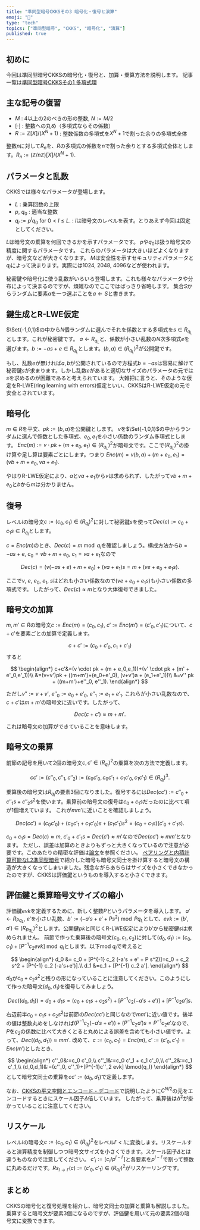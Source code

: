 ```yaml
---
title: "準同型暗号CKKSその3 暗号化・復号と演算"
emoji: "🧮"
type: "tech"
topics: ["準同型暗号", "CKKS", "暗号化", "演算"]
published: true
---
```

## 初めに
今回は準同型暗号CKKSの暗号化・復号と、加算・乗算方法を説明します。
記事一覧は[準同型暗号CKKSその1 多項式環](https://zenn.dev/herumi/articles/ckks-ring-iso)

## 主な記号の復習
- $M$ : 4以上の2のべきの形の整数, $N:=M/2$
- $[\cdot]$ : 整数への丸め（多項式ならその係数）
- $R:=ℤ[X]/(X^N+1)$ : 整数係数の多項式を$X^N+1$で割った余りの多項式全体

整数$n$に対して$R_n$を、$R$の多項式の係数を$n$で割った余りとする多項式全体とします。$R_n:=(ℤ/nℤ)[X]/(X^N+1).$

## パラメータと乱数
CKKSでは様々なパラメータが登場します。
- $L$ : 乗算回数の上限
- $p$, $q_0$ : 適当な整数
- $q_l:=p^l q_0$ for $0 < l \le L.$ : $l$は暗号文のレベルを表す。とりあえず今回は固定としてください。

$L$は暗号文の乗算を何回できるかを示すパラメータです。
$p$や$q_0$は扱う暗号文の精度に関するパラメータです。
これらのパラメータは大きいほどよくなりますが、暗号文などが大きくなります。
$M$は安全性を示すセキュリティパラメータと$q_l$によって決まります。実際には1024, 2048, 4096などが使われます。

秘密鍵や暗号化に使う乱数がいろいろ登場します。これも様々なパラメータや分布によって決まるのですが、煩雑なのでここではばっさり省略します。
集合$S$からランダムに要素$a$を一つ選ぶことを$a ← S$と書きます。

## 鍵生成とR-LWE仮定
$\Set{-1,0,1}$の中から$N$個ランダムに選んでそれを係数とする多項式を$s \in R_{q_L}$とします。これが秘密鍵です。
$a ← R_{q_L}$と、係数が小さい乱数の$N$次多項式$e$を選びます。$b:=-as+e \in R_{q_L}$とします。$(b, a) \in (R_{q_L})^2$が公開鍵です。

もし、乱数$e$が無ければ$a, b$が公開されているので方程式$b=-as$は容易に解けて秘密鍵$s$が求まります。しかし乱数$e$があると適切なサイズのパラメータの元では$s$を求めるのが困難であると考えられています。
大雑把に言うと、そのような仮定をR-LWE(ring learning with errors)仮定といい、CKKSはR-LWE仮定の元で安全とされています。

## 暗号化
$m \in R$を平文、$pk:=(b,a)$を公開鍵とします。
$v$を$\Set{-1,0,1}$の中からランダムに選んで係数とした多項式、$e_0, e_1$を小さい係数のランダム多項式とします。
$Enc(m):=v \cdot pk + (m + e_0, e_1) \in (R_{q_L})^2$が暗号文です。ここで$(R_{q_L})^2$の掛け算や足し算は要素ごとにします。つまり
$Enc(m)=v(b, a)+(m+e_0, e_1)=(vb + m+e_0, va + e_1).$

やはりR-LWE仮定により、$a$と$va+e_1$から$v$は求められず、したがって$vb+m+e_0$と$b$から$m$は分かりません。

## 復号
レベル$l$の暗号文$c:=(c_0, c_1) \in (R_{q_l})^2$に対して秘密鍵$s$を使って$Dec(c):=c_0 + c_1 s \in R_{q_l}$とします。

$c=Enc(m)$のとき、$Dec(c)=m \bmod{q_l}$を確認しましょう。構成方法から$b=-as+e$, $c_0=vb + m+e_0$, $c_1=va+e_1$なので

$$
Dec(c)=(v(-as+e) + m+e_0)+(va+e_1)s=m+(ve+e_0+e_1s).
$$

ここで$v$, $e$, $e_0$, $e_1$, $s$はどれも小さい係数なので$(ve+e_0+e_1s)$も小さい係数の多項式です。
したがって、$Dec(c) \approx m$となり大体復号できました。

## 暗号文の加算
$m, m' \in R$の暗号文$c:=Enc(m)=(c_0,c_1)$, $c':=Enc(m')=(c'_0,c'_1)$について、$c+c'$を要素ごとの加算で定義します。

$$
c+c':=(c_0+c'_0,c_1+c'_1)
$$
すると

$$
\begin{align*}
c+c'&=(v \cdot pk + (m + e_0,e_1))+(v' \cdot pk + (m' + e'_0,e'_1))\\
&=(v+v')pk + ((m+m')+(e_0+e'_0), (v+v')a + (e_1+e'_1))\\
&=v'' pk + ((m+m')+e''_0, e''_1).
\end{align*}
$$

ただし$v'':=v+v'$, $e''_0:=e_0+e'_0$, $e''_1:=e_1+e'_1$. これらが小さい乱数なので、$c+c'$は$m+m'$の暗号文に近いです。したがって、

$$
Dec(c+c') \approx m+m'.
$$

これは暗号文の加算ができていることを意味します。

## 暗号文の乗算
前節の記号を用いて2個の暗号文$c, c' \in (R_{q_l})^2$の乗算を次の方法で定義します。

$$
cc':=(c''_0, c''_1, c''_2) := (c_0 c'_0, c_0 c'_1 + c_1 c'_0, c_1 c'_1) \in (R_{q_l})^3.
$$

乗算後の暗号文は$R_{q_l}$の要素3個になりました。復号するには$Dec(cc'):=c''_0+c''_1 s + c''_2 s^2$を使います。乗算前の暗号文の復号は$c_0+c_1 s$だったのに比べて項が1個増えています。
これが$mm'$に近いことを確認しましょう。

$$
Dec(cc')=(c_0 c'_0) + (c_0 c'_1 + c_1 c'_0)s + (c_1 c'_1)s^2=(c_0+c_1 s)(c'_0 + c'_1 s).
$$

$c_0+c_1 s = Dec(c) \approx m$, $c'_0 + c'_1 s=Dec(c') \approx m'$なので$Dec(cc') \approx mm'$となります。
ただし、誤差は加算のときよりもずっと大きくなっているので注意が必要です。このあたりの精密な評価は[論文](https://eprint.iacr.org/2016/421)を参照ください。
[ペアリングと内積計算可能なL2準同型暗号](https://zenn.dev/herumi/articles/pairing-l2he)で紹介した暗号も暗号文同士を掛け算すると暗号文の構造が大きくなってしまいました。残念ながらあちらはサイズを小さくできなかったのですが、CKKSは評価鍵というものを導入すると小さくできます。

## 評価鍵と乗算暗号文サイズの縮小
評価鍵$evk$を定義するために、新しく整数$P$というパラメータを導入します。
$a' ← R_{P q_L}$, $e'$を小さい乱数、$b':=(-a's + e' + P s^2) \bmod{P q_L}$として、$evk:=(b', a') \in (R_{P q_L})^2$とします。公開鍵$pk$と同じくR-LWE仮定により$b'$から秘密鍵$s$は求められません。
前節で作った乗算後の暗号文$(c_0, c_1, c_2)$に対して$(d_0, d_1):=(c_0, c_1) + [P^{-1} c_2 evk] \bmod{q_l}$とします。以下mod $q_l$で考えると

$$
\begin{align*}
d_0 &= c_0 + [P^{-1} c_2 (-a's + e' + P s^2)]=c_0 + c_2 s^2 + [P^{-1} c_2 (-a's+e')].\\
d_1 &=c_1 + [P^{-1} c_2 a'].
\end{align*}
$$

$d_0$が$c_0+c_2 s^2$と残りの形になっていることに注意してください。このようにして作った暗号文$(d_0, d_1)$を復号してみましょう。

$$
Dec((d_0, d_1))=d_0 + d_1 s = (c_0 + c_1 s+c_2 s^2) +[P^{-1}c_2(-a's+e')] + [P^{-1} c_2 a']s.
$$

右辺前半$c_0+c_1 s + c_2 s^2$は前節の$Dec(cc')$と同じなので$mm'$に近い値です。後半の値は整数丸めをしなければ$(P^{-1}c_2(-a's+e')) + (P^{-1} c_2 a')s=P^{-1}c_2 e'$なので、$P$を$c_2$の係数に比べて大きくとると丸めによる誤差を含めても小さい値です。よって、$Dec((d_0, d_1)) \approx mm'.$
改めて、$c:=(c_0, c_1)=Enc(m)$, $c':=(c'_0, c'_1)=Enc(m')$としたとき、

$$
\begin{align*}
c''_0&:=c_0 c'_0,\\
c''_1&:=c_0 c'_1 + c_1 c'_0,\\
c''_2&:=c_1 c'_1,\\
(d_0,d_1)&:=(c''_0, c''_1)+[P^{-1}c''_2 evk] \bmod{q_l}
\end{align*}
$$
として暗号文同士の乗算を$c c':=(d_0,d_1)$で定義します。

なお、[CKKSの平文空間とエンコード・デコード](https://zenn.dev/herumi/articles/ckks-encoding#ckks%E3%81%AE%E5%B9%B3%E6%96%87%E7%A9%BA%E9%96%93%E3%81%A8%E3%82%A8%E3%83%B3%E3%82%B3%E3%83%BC%E3%83%89%E3%83%BB%E3%83%87%E3%82%B3%E3%83%BC%E3%83%89)で説明したように$C^{N/2}$の元をエンコードするときにスケール因子$Δ$倍しています。
したがって、乗算後は$Δ^2$が掛かっていることに注意してください。

## リスケール
レベル$l$の暗号文$c:=(c_0,c_1) \in (R_{q_l})^2$をレベル$l' < l$に変換します。リスケールすると演算精度を制御しつつ暗号文サイズを小さくできます。スケール因子$Δ$とは違うものなので注意してください。
$c'_i:=[c_i/p^{l-l'}]$と各要素を$p^{l-l'}$で割って整数に丸めるだけです。$Rs_{l→l'}(c):=(c'_0,c'_1) \in (R_{q_l'})^2$がリスケーリングです。

## まとめ
CKKSの暗号化と復号処理を紹介し、暗号文同士の加算と乗算も解説しました。
乗算すると暗号文が要素3個になるのですが、評価鍵を用いて元の要素2個の暗号文に変換できます。
